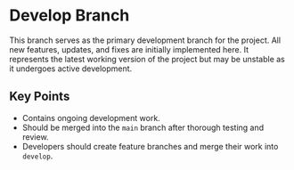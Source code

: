 # Develop Branch

This branch serves as the primary development branch for the project. All new features, updates, and fixes are initially implemented here. It represents the latest working version of the project but may be unstable as it undergoes active development.

## Key Points
- Contains ongoing development work.
- Should be merged into the `main` branch after thorough testing and review.
- Developers should create feature branches and merge their work into `develop`.